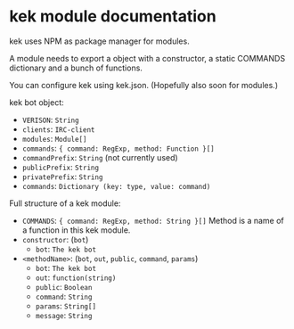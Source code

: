 kek module documentation
===

kek uses NPM as package manager for modules.

A module needs to export a object with a constructor, a static COMMANDS dictionary and a bunch of functions.

You can configure kek using kek.json. (Hopefully also soon for modules.)

kek bot object:
- `VERISON`: `String`
- `clients`: `IRC-client`
- `modules`: `Module[]`
- `commands`: `{ command: RegExp, method: Function }[]`
- `commandPrefix`: `String` (not currently used)
- `publicPrefix`: `String`
- `privatePrefix`: `String`
- `commands`: `Dictionary (key: type, value: command)`

Full structure of a kek module:
- `COMMANDS`: `{ command: RegExp, method: String }[]` Method is a name of a function in this kek module.
- `constructor`: (`bot`)
	- `bot`: `The kek bot` 
- `<methodName>`: (`bot`, `out`, `public`, `command`, `params`)
	- `bot`: `The kek bot`
	- `out`: `function(string)`
	- `public`: `Boolean`
	- `command`: `String`
	- `params`: `String[]`
	- `message`: `String`